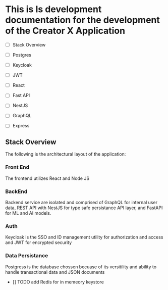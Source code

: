 # This is Is development documentation for the development of the Creator X Application

- [ ] Stack Overview
- [ ] Postgres
- [ ] Keycloak
- [ ] JWT
- [ ] React
- [ ] Fast API
- [ ] NestJS
- [ ] GraphQL
- [ ] Express




## Stack Overview

The following is the architectural layout of the application:

### Front End
The frontend utilizes React and Node JS

### BackEnd
Backend service are isolated and comprised of GraphQL for internal user data, REST API with NestJS for type safe persistance API layer, and FastAPI for ML and AI models.

### Auth
Keycloak is the SSO and ID management utility for authorization and access and JWT for encrypted security

### Data Persistance
Postgress is the database chossen becuase of its versitility and ability to handle transactional data and JSON documents

- [] TODO add  Redis for in memeory keystore
